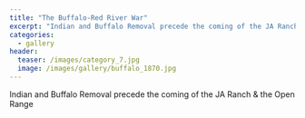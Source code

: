 ```yaml
---
title: "The Buffalo-Red River War"
excerpt: "Indian and Buffalo Removal precede the coming of the JA Ranch & the Open Range"
categories:
  - gallery
header:
  teaser: /images/category_7.jpg
  image: /images/gallery/buffalo_1870.jpg
---
```

Indian and Buffalo Removal precede the coming of the JA Ranch & the Open Range
